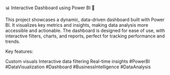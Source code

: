 📊 Interactive Dashboard using Power BI 🚀

This project showcases a dynamic, data-driven dashboard built with Power BI. It visualizes key metrics and insights, making data analysis more accessible and actionable. The dashboard is designed for ease of use, with interactive filters, charts, and reports, perfect for tracking performance and trends.

Key features:

Custom visuals
Interactive data filtering
Real-time insights
#PowerBI #DataVisualization #Dashboard #BusinessIntelligence #DataAnalysis
